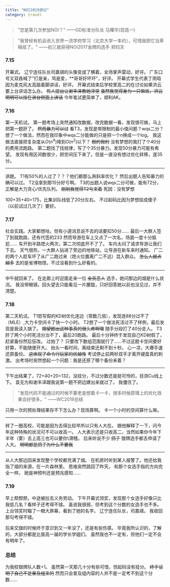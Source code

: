```yaml
---
title: "NOI2019游记"
category: travel
---
```


>"您是第几次参加NOI？"
——GD标准分队长 马耀华(现高一)

>"我曾经有机会进入世界一流学府学习（北京大学一本约），可惜我把它当草稿纸了。"
——初三就获得NOI2017金牌的选手 郑钧天


### 7.15

开幕式。
辽宁连任队长司嘉祺的头像变成了横着，全场掌声雷动，好评。
广东口号又双叒喊了"打是亲，骂是爱，**哥哥好坏坏"，好评。
开幕式学生代表丁雨晗因为麦克风太高踮着脚讲话，好评。
开幕式结束后学校里高二的在讨论如果洪云要上台讲话怎么办。 ~~有人提出让谢丰泽教她浮空~~
~~虽然我觉得身为一只蜘蛛，洪云明明可以挂在讲台侧面上讲话~~
今年笔试更简单了，顺利AK。

### 7.16

第一天机试。
第一题考场上突然通知改数据，改完数据一看，发现很可做，马上把第一题肝了。
~~然而暴力可以过~~
看T3，发现是带限制的最小值问题？wqs二分？
想了一个做法，然而在我印象中wqs二分能做的只是把一个n换成一个log。
我这做法直接把复杂度从$O(n^4)$降到$O(n^2)$以下？
~~假的假的~~
没有梦想的我打了个40分的费用流跑路。
第二题找了找规律，写了个35分暴力。发现50分暴力可能有希望。
发现有用区间数很少，把空间压下来了。但是一直没有想过优化转移，遂35分。

---

讲题。
T1有50%的人过了？？？他们都那么熟斜率优化？
然后出题人告知暴力的确可以过。
T2没拿到那15分好亏啊。
T3的出题人说wqs二分可做，能有72分，正解是大力贪心/优先队列。
~~刚刚我觉得T2亏来着~~
死因：没有梦想

100+35+40=175，比集训队线低了20分左右。
不过起码比因为梦想挂成傻子（以前试过几次了）要好。

### 7.17

社会实践。大家都想咕，但有小道消息说不去的话要扣50分……
最后一大群人签了到就跑路，还有代签的233
然而导游在车上又点了一次名，场面一度十分尴尬……
车开到半路熄火两次，第二次彻底开不了了。
车内太闷了请求导游让我们下去。
天气很热，一大群人钻进了旁边的地铁站，让导游在新车来时通知。
广二的两个人趁车坏了从广二跑过来（熄火位置离广二不远）混入群众。
~~怎么人越点越多~~
去的是省博物馆，不过没看到什么好看的。

---

中午就回来了。
在走廊上时迎面走来一位 ~~全员恶人~~ 选手，她问那边的烟是什么状况。
我没带眼镜，回头望去只能看见一片朦胧，只好回答她以前也没见过，并不清楚。

### 7.18

第二天机试。
T1怒写假的KD树优化连边（常数几倍），发现连88分过不了（MLE）,大力卡空间卡了快一个小时。
T2想了一个做法死活过不了样例，最后发现是我读入锅了。
~~期望题出这种事真的很头疼啊喂~~
随手分段打了40分走人。
T3肝了两个小时死活分治不了，最后20跑路。
最后十分钟终于发现自己KD树假了，赶紧备份然后狂改。
过拍了？
只要改下数组范围就行了……不过这题卡空间要好好算，不能随便开大。
抬头一看时间，离结束还剩不到十秒。
心一凉，大爆手速还原备份。 ~~这体现了命令行玩家的优越性~~
考试停止前两秒双手才离开键盘真的刺激。
出考场时突然想起一个问题：我是还原了哪个备份来着？

---

下午出结果了，72+40+20=132，没挂分，不过分数还是挺可怜的，目测Cu线上下。
袁无为和谢丰泽跟我说第一题不把边建出来就过了。
我僵住了。

>"发现代码不能通过的时候不要老是想着卡一卡，很多时候原理上的优化效果会好很多。"
——WC2019总结

只用一次的预处理结果存不下怎么办？现场算啊。
卡一个小时的空间算什么嘛。

---

转了一圈高校，可能是因为去得比较早所以只有人大在。
跟他解释了一下，问今年这种特殊的状况可不可以收高一。
人大表示还是只收高二，当然如果你今年下半年（雾）去上高三也可以要你\滑稽。
后来听说不少 ~~鸽子~~ 银牌选手都去申请了人大。
~~明明都是鸽子为什么不要我~~

---

从人大那边回来发现整个学校都充满了烟。
在机房时听到某人报警了。他还给我指了烟的来源，在一片森林里。
思维突然跳回了昨天。
和那个女选手指的方向完全一样。
她是神预判还是预兆感知……


### 7.19

早上颓颓颓，中途被拉去义务劳动。
下午开幕式领奖，发现那个女选手好像只比我低几名？看样子还考得不错。
虽说我很弱，但考到这个分数的女选手也不多。
上台领奖时瞄了一眼大屏幕，看到了她的名字。
辽宁连任队长，司嘉祺。
我收回那句考得不错。

后来交旗的时候终于意识到又一年没了，还是有些伤感。
毕竟我所认识的，了解的，大部分都是比我高一届的学长学姐们。
虽然我也不一定有，但他们一定不会有明年了。

### 总结

为我校银牌队人数+1。
虽然第一天那几十分有些可惜，但起码没有挂分。
~~终于证明了自己不是普及组来的~~
然而只会普及组内容的人并不是一定考不到这个分数……

